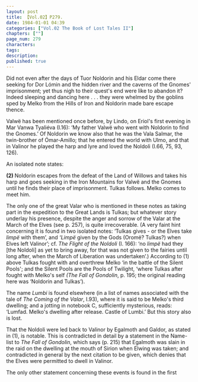 ```yaml
---
layout: post
title: 【Vol.02】P279.
date: 1984-01-01 04:39
categories: ["Vol.02 The Book of Lost Tales II"]
chapters: [""]
page_num: 279
characters: 
tags: 
description: 
published: true
---
```


<p style="text-indent: 0;">
Did not even after the days of Tuor Noldorin and his Eldar come there seeking for Dor Lómin and the hidden river and the caverns of the Gnomes' imprisonment; yet thus nigh to their quest's end were like to abandon it? Indeed sleeping and dancing here . . . they were whelmed by the goblins sped by Melko from the Hills of Iron and Noldorin made bare escape thence.
</p>

Valwë has been mentioned once before, by Lindo, on Eriol's first evening in Mar Vanwa Tyaliéva (I.16): ‘My father Valwë who went with Noldorin to find the Gnomes.’ Of Noldorin we know also that he was the Vala Salmar, the twin-brother of Ómar-Amillo; that he entered the world with Ulmo, and that in Valinor he played the harp and lyre and loved the Noldoli (I.66, 75, 93, 126).

An isolated note states:

<B>(2) </B>Noldorin escapes from the defeat of the Land of Willows and takes his harp and goes seeking in the Iron Mountains for Valwë and the Gnomes until he finds their place of imprisonment. Tulkas follows. Melko comes to meet him.

The only one of the great Valar who is mentioned in these notes as taking part in the expedition to the Great Lands is Tulkas; but whatever story underlay his presence, despite the anger and sorrow of the Valar at the March of the Elves (see p. 257), is quite irrecoverable. (A very faint hint concerning it is found in two isolated notes: ‘Tulkas gives - or the Elves take <I>limpë</I> with them’, and <I>‘Limpë</I> given by the Gods (Oromë? Tulkas?) when Elves left Valinor’; cf. <I>The Flight of the Noldoli</I> (I. 166): ‘no <I>limpë</I> had they [the Noldoli] as yet to bring away, for that was not given to the fairies until long after, when the March of Liberation was undertaken’.) According to (1) above Tulkas fought with and overthrew Melko ‘in the battle of the Silent Pools'; and the Silent Pools are the Pools of Twilight, ‘where Tulkas after fought with Melko's self <I>(The Fall of Gondolin</I>, p. 195; the original reading here was ‘Noldorin and Tulkas’).

The name <I>Lumbi</I> is found elsewhere (in a list of names associated with the tale of <I>The Coming of the Valar</I>, I.93), where it is said to be Melko's third dwelling; and a jotting in notebook C, sufficiently mysterious, reads: ‘Lumfad. Melko's dwelling after release. Castle of Lumbi.’ But this story also is lost.

That the Noldoli were led back to Valinor by Egalmoth and Galdor, as stated in (1), is notable. This is contradicted in detail by a statement in the Name-list to <I>The Fall of Gondolin</I>, which says (p. 215) that Egalmoth was slain in the raid on the dwelling at the mouth of Sirion when Elwing was taken; and contradicted in general by the next citation to be given, which denies that the Elves were permitted to dwell in Valinor.

The only other statement concerning these events is found in the first

